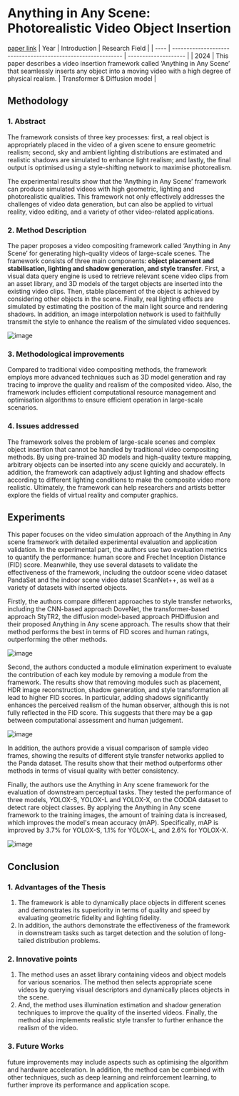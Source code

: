 # Anything in Any Scene: Photorealistic Video Object Insertion
[paper link](https://arxiv.org/pdf/1709.04109) 
| Year | Introduction                                                         | Research Field                 |
| ---- | ------------------------------------------------------------ | -------------------- |
| 2024 |  This paper describes a video insertion framework called ‘Anything in Any Scene’ that seamlessly inserts any object into a moving video with a high degree of physical realism.         | Transformer & Diffusion model       |

## Methodology

### 1. Abstract
The framework consists of three key processes: first, a real object is appropriately placed in the video of a given scene to ensure geometric realism; second, sky and ambient lighting distributions are estimated and realistic shadows are simulated to enhance light realism; and lastly, the final output is optimised using a style-shifting network to maximise photorealism. 

The experimental results show that the ‘Anything in Any Scene’ framework can produce simulated videos with high geometric, lighting and photorealistic qualities. This framework not only effectively addresses the challenges of video data generation, but can also be applied to virtual reality, video editing, and a variety of other video-related applications.

### 2. Method Description
The paper proposes a video compositing framework called ‘Anything in Any Scene’ for generating high-quality videos of large-scale scenes. The framework consists of three main components: **object placement and stabilisation, lighting and shadow generation, and style transfer**. First, a visual data query engine is used to retrieve relevant scene video clips from an asset library, and 3D models of the target objects are inserted into the existing video clips. Then, stable placement of the object is achieved by considering other objects in the scene. Finally, real lighting effects are simulated by estimating the position of the main light source and rendering shadows. In addition, an image interpolation network is used to faithfully transmit the style to enhance the realism of the simulated video sequences.

![image](https://github.com/user-attachments/assets/a339eb7b-4d38-4c85-992f-560082a7f843)

### 3. Methodological improvements
Compared to traditional video compositing methods, the framework employs more advanced techniques such as 3D model generation and ray tracing to improve the quality and realism of the composited video. Also, the framework includes efficient computational resource management and optimisation algorithms to ensure efficient operation in large-scale scenarios.

### 4. Issues addressed 
The framework solves the problem of large-scale scenes and complex object insertion that cannot be handled by traditional video compositing methods. By using pre-trained 3D models and high-quality texture mapping, arbitrary objects can be inserted into any scene quickly and accurately. In addition, the framework can adaptively adjust lighting and shadow effects according to different lighting conditions to make the composite video more realistic. Ultimately, the framework can help researchers and artists better explore the fields of virtual reality and computer graphics.

## Experiments
This paper focuses on the video simulation approach of the Anything in Any scene framework with detailed experimental evaluation and application validation. In the experimental part, the authors use two evaluation metrics to quantify the performance: human score and Frechet Inception Distance (FID) score. Meanwhile, they use several datasets to validate the effectiveness of the framework, including the outdoor scene video dataset PandaSet and the indoor scene video dataset ScanNet++, as well as a variety of datasets with inserted objects.

Firstly, the authors compare different approaches to style transfer networks, including the CNN-based approach DoveNet, the transformer-based approach StyTR2, the diffusion model-based approach PHDiffusion and their proposed Anything in Any scene approach. The results show that their method performs the best in terms of FID scores and human ratings, outperforming the other methods.

![image](https://github.com/user-attachments/assets/38082061-a788-4da2-906a-7f81d40f6cc2)

Second, the authors conducted a module elimination experiment to evaluate the contribution of each key module by removing a module from the framework. The results show that removing modules such as placement, HDR image reconstruction, shadow generation, and style transformation all lead to higher FID scores. In particular, adding shadows significantly enhances the perceived realism of the human observer, although this is not fully reflected in the FID score. This suggests that there may be a gap between computational assessment and human judgement.

![image](https://github.com/user-attachments/assets/500e2792-cc0f-42d7-9804-3b455678bd2d)

In addition, the authors provide a visual comparison of sample video frames, showing the results of different style transfer networks applied to the Panda dataset. The results show that their method outperforms other methods in terms of visual quality with better consistency.

Finally, the authors use the Anything in Any scene framework for the evaluation of downstream perceptual tasks. They tested the performance of three models, YOLOX-S, YOLOX-L and YOLOX-X, on the COODA dataset to detect rare object classes. By applying the Anything in Any scene framework to the training images, the amount of training data is increased, which improves the model's mean accuracy (mAP). Specifically, mAP is improved by 3.7% for YOLOX-S, 1.1% for YOLOX-L, and 2.6% for YOLOX-X. 

![image](https://github.com/user-attachments/assets/1f89b635-90d7-43df-b225-53297022d4b7)

## Conclusion

### 1. Advantages of the Thesis
  1. The framework is able to dynamically place objects in different scenes and demonstrates its superiority in terms of quality and speed by evaluating geometric fidelity and lighting fidelity.
  2. In addition, the authors demonstrate the effectiveness of the framework in downstream tasks such as target detection and the solution of long-tailed distribution problems.

### 2. Innovative points
  1. The method uses an asset library containing videos and object models for various scenarios. The method then selects appropriate scene videos by querying visual descriptors and dynamically places objects in the scene.
  2. And, the method uses illumination estimation and shadow generation techniques to improve the quality of the inserted videos. Finally, the method also implements realistic style transfer to further enhance the realism of the video.

### 3. Future Works
  future improvements may include aspects such as optimising the algorithm and hardware acceleration. In addition, the method can be combined with other techniques, such as deep learning and reinforcement learning, to further improve its performance and application scope. 

